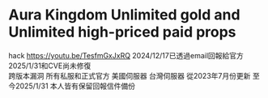 # Aura Kingdom Unlimited gold and Unlimited high-priced paid props
hack
https://youtu.be/TesfmGxJxRQ
2024/12/17已透過email回報給官方 2025/1/31和CVE尚未修復  
跨版本漏洞  所有私服和正式官方 美國伺服器  台灣伺服器  從2023年7月份更新 至今2025/1/31
本人皆有保留回報信件備份
